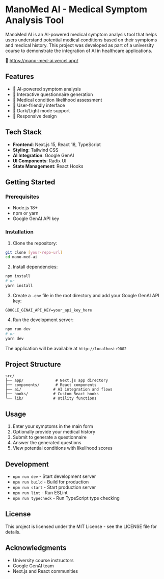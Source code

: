 # ManoMed AI - Medical Symptom Analysis Tool

ManoMed AI is an AI-powered medical symptom analysis tool that helps users understand potential medical conditions based on their symptoms and medical history. This project was developed as part of a university course to demonstrate the integration of AI in healthcare applications.

 🔗 https://mano-med-ai.vercel.app/

## Features

- 🤖 AI-powered symptom analysis
- 📝 Interactive questionnaire generation
- 🏥 Medical condition likelihood assessment
- 💬 User-friendly interface
- 🌙 Dark/Light mode support
- 📱 Responsive design

## Tech Stack

- **Frontend**: Next.js 15, React 18, TypeScript
- **Styling**: Tailwind CSS
- **AI Integration**: Google GenAI
- **UI Components**: Radix UI
- **State Management**: React Hooks

## Getting Started

### Prerequisites

- Node.js 18+ 
- npm or yarn
- Google GenAI API key

### Installation

1. Clone the repository:
```bash
git clone [your-repo-url]
cd mano-med-ai
```

2. Install dependencies:
```bash
npm install
# or
yarn install
```

3. Create a `.env` file in the root directory and add your Google GenAI API key:
```
GOOGLE_GENAI_API_KEY=your_api_key_here
```

4. Run the development server:
```bash
npm run dev
# or
yarn dev
```

The application will be available at `http://localhost:9002`

## Project Structure

```
src/
├── app/              # Next.js app directory
├── components/       # React components
├── ai/              # AI integration and flows
├── hooks/           # Custom React hooks
└── lib/             # Utility functions
```

## Usage

1. Enter your symptoms in the main form
2. Optionally provide your medical history
3. Submit to generate a questionnaire
4. Answer the generated questions
5. View potential conditions with likelihood scores

## Development

- `npm run dev` - Start development server
- `npm run build` - Build for production
- `npm run start` - Start production server
- `npm run lint` - Run ESLint
- `npm run typecheck` - Run TypeScript type checking

## License

This project is licensed under the MIT License - see the LICENSE file for details.

## Acknowledgments

- University course instructors
- Google GenAI team
- Next.js and React communities
